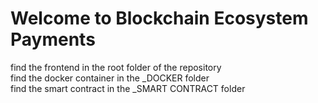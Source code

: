 # Welcome to Blockchain Ecosystem Payments

find the frontend in the root folder of the repository <br>
find the docker container in the  _DOCKER folder <br>
find the smart contract in the _SMART CONTRACT folder <br>
